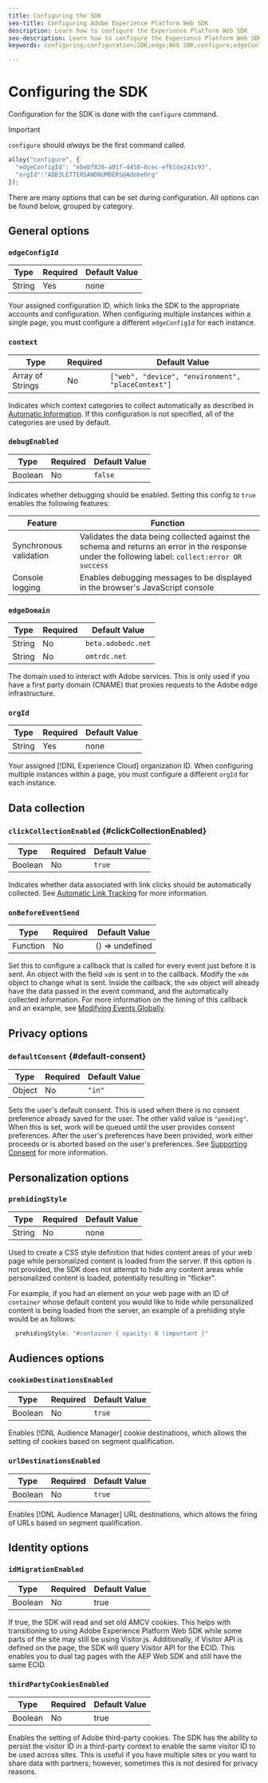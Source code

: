 ```yaml
---
title: Configuring the SDK
seo-title: Configuring Adobe Experience Platform Web SDK
description: Learn how to configure the Experience Platform Web SDK
seo-description: Learn how to configure the Experience Platform Web SDK
keywords: configuring;configuration;SDK;edge;Web SDK;configure;edgeConfigId;context;web;device;environment;placeContext;debugEnabled;edgeDomain;orgId;clickCollectionEnabled;onBeforeEventSend;defaultConsent;web sdk settings;prehidingStyle;opacity;cookieDestinationsEnabled;urlDestinationsEnabled;idMigrationEnabled;thirdPartyCookiesEnabled;

---
```


# Configuring the SDK

Configuration for the SDK is done with the `configure` command.

>[!IMPORTANT]
>
>`configure` should *always* be the first command called.

```javascript
alloy("configure", {
  "edgeConfigId": "ebebf826-a01f-4458-8cec-ef61de241c93",
  "orgId":"ADB3LETTERSANDNUMBERS@AdobeOrg"
});
```

There are many options that can be set during configuration. All options can be found below, grouped by category.

## General options

### `edgeConfigId`

| **Type** | **Required** | **Default Value** |
| -------- | ------------ | ----------------- |
| String   | Yes          | none              |

Your assigned configuration ID, which links the SDK to the appropriate accounts and configuration.  When configuring multiple instances within a single page, you must configure a different `edgeConfigId` for each instance.

### `context`

| **Type**         | **Required** | **Default Value**                                  |
| ---------------- | ------------ | -------------------------------------------------- |
| Array of Strings | No           | `["web", "device", "environment", "placeContext"]` |

Indicates which context categories to collect automatically as described in [Automatic Information](../data-collection/automatic-information.md).  If this configuration is not specified, all of the categories are used by default.

### `debugEnabled`

| **Type** | **Required** | **Default Value** |
| -------- | ------------ | ----------------- |
| Boolean  | No           | `false`           |

Indicates whether debugging should be enabled. Setting this config to `true` enables the following features:

| **Feature**            | **Function** |
| ---------------------- | ------------------ |
| Synchronous validation | Validates the data being collected against the schema and returns an error in the response under the following label: `collect:error OR success` |
| Console logging        | Enables debugging messages to be displayed in the browser's JavaScript console  |

### `edgeDomain`

| **Type** | **Required** | **Default Value**  |
| -------- | ------------ | ------------------ |
| String   | No           | `beta.adobedc.net` |
| String   | No           | `omtrdc.net`       |

The domain used to interact with Adobe services. This is only used if you have a first party domain (CNAME) that proxies requests to the Adobe edge infrastructure.

### `orgId`

| **Type** | **Required** | **Default Value** |
| -------- | ------------ | ----------------- |
| String   | Yes          | none              |

Your assigned [!DNL Experience Cloud] organization ID.  When configuring multiple instances within a page, you must configure a different `orgId` for each instance.

## Data collection

### `clickCollectionEnabled` {#clickCollectionEnabled}

| **Type** | **Required** | **Default Value** |
| -------- | ------------ | ----------------- |
| Boolean  | No           | `true`            |

Indicates whether data associated with link clicks should be automatically collected. See [Automatic Link Tracking](../data-collection/track-links.md#automaticLinkTracking) for more information.

### `onBeforeEventSend`

| **Type** | **Required** | **Default Value** |
| -------- | ------------ | ----------------- |
| Function | No           | () => undefined   |

Set this to configure a callback that is called for every event just before it is sent.  An object with the field `xdm` is sent in to the callback.  Modify the `xdm` object to change what is sent.  Inside the callback, the `xdm` object will already have the data passed in the event command, and the automatically collected information.  For more information on the timing of this callback and an example, see [Modifying Events Globally](tracking-events.md#modifying-events-globally).

## Privacy options

### `defaultConsent` {#default-consent}

| **Type** | **Required** | **Default Value** |
| -------- | ------------ | ----------------- |
| Object   | No           | `"in"`|

Sets the user's default consent. This is used when there is no consent preference already saved for the user. The other valid value is `"pending"`. When this is set, work will be queued until the user provides consent preferences. After the user's preferences have been provided, work either proceeds or is aborted based on the user's preferences. See [Supporting Consent](../consent/supporting-consent.md) for more information.

## Personalization options

### `prehidingStyle`

| **Type** | **Required** | **Default Value** |
| -------- | ------------ | ----------------- |
| String   | No           | none              |

Used to create a CSS style definition that hides content areas of your web page while personalized content is loaded from the server. If this option is not provided, the SDK does not attempt to hide any content areas while personalized content is loaded, potentially resulting in "flicker".

For example, if you had an element on your web page with an ID of `container` whose default content you would like to hide while personalized content is being loaded from the server, an example of a prehiding style would be as follows:

```javascript
  prehidingStyle: "#container { opacity: 0 !important }"
```

## Audiences options

### `cookieDestinationsEnabled`

| **Type** | **Required** | **Default Value** |
| -------- | ------------ | ----------------- |
| Boolean  | No           | `true`            |

Enables [!DNL Audience Manager] cookie destinations, which allows the setting of cookies based on segment qualification.

### `urlDestinationsEnabled`

| **Type** | **Required** | **Default Value** |
| -------- | ------------ | ----------------- |
| Boolean  | No           | `true`            |

Enables [!DNL Audience Manager] URL destinations, which allows the firing of URLs based on segment qualification.

## Identity options

### `idMigrationEnabled`

| **Type** | **Required** | **Default Value** |
| -------- | ------------ | ----------------- |
| Boolean  | No           | true              |

If true, the SDK will read and set old AMCV cookies. This helps with transitioning to using Adobe Experience Platform Web SDK while some parts of the site may still be using Visitor.js. Additionally, if Visitor API is defined on the page, the SDK will query Visitor API for the ECID. This enables you to dual tag pages with the AEP Web SDK and still have the same ECID.

### `thirdPartyCookiesEnabled`

| **Type** | **Required** | **Default Value** |
| -------- | ------------ | ----------------- |
| Boolean  | No           | true              |

Enables the setting of Adobe third-party cookies. The SDK has the ability to persist the visitor ID in a third-party context to enable the same visitor ID to be used across sites. This is useful if you have multiple sites or you want to share data with partners; however, sometimes this is not desired for privacy reasons.
